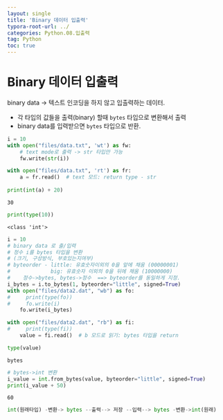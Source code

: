 ```yaml
---
layout: single
title: 'Binary 데이터 입출력'
typora-root-url: ../
categories: Python.08.입출력
tag: Python
toc: true
---
```


# Binary 데이터 입출력

binary data -> 텍스트 인코딩을 하지 않고 입출력하는 데이터.   

- 각 타입의 값들을 출력(binary) 할때 `bytes` 타입으로 변환해서 출력  
- binary data를 입력받으면 `bytes` 타입으로 반환.  


```python
i = 10
with open("files/data.txt", 'wt') as fw:
    # text mode로 출력 -> str 타입만 가능
    fw.write(str(i))
```


```python
with open("files/data.txt", 'rt') as fr:
    a = fr.read()  # text 모드: return type - str
    
print(int(a) + 20)
```

    30



```python
print(type(10))  
```

    <class 'int'>



```python
i = 10
# binary data 로 출/입력
# 정수 i를 bytes 타입을 변환
# (크기, 구성방식, 부호있는지여부)
# byteorder - little: 유효숫자이외의 0을 앞에 채움 (00000001)
#             big: 유효숫자 이외의 0을 뒤에 채움 (10000000)
#    정수->bytes, bytes->정수  ==> byteorder를 동일하게 지정.
i_bytes = i.to_bytes(1, byteorder="little", signed=True)
with open("files/data2.dat", "wb") as fo:
#     print(type(fo))
#     fo.write(i)
    fo.write(i_bytes)
```


```python
with open("files/data2.dat", "rb") as fi:
#     print(type(fi))
    value = fi.read()  # b 모드로 읽기: bytes 타입을 return
```


```python
type(value)
```




    bytes




```python
# bytes->int 변환
i_value = int.from_bytes(value, byteorder="little", signed=True)
print(i_value + 50)
```

    60



```python
int(원래타입) -변환-> bytes --출력--> 저장 --입력--> bytes -변환->int(원래)
```
